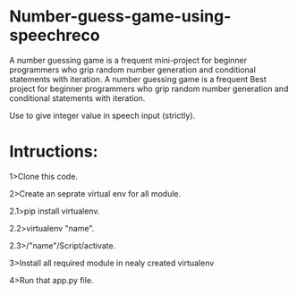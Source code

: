 # Number-guess-game-using-speechreco
A number guessing game is a frequent mini-project for beginner programmers who grip random number generation and conditional statements with iteration. A number guessing game is a frequent Best project for beginner programmers who grip random number generation and conditional statements with iteration. 

Use to give integer value in speech input (strictly).

# Intructions:

1>Clone this code.

2>Create an seprate virtual env for all module.

  2.1>pip install virtualenv.
   
  2.2>virtualenv "name".
  
  2.3>/"name"/Script/activate.

3>Install all required module in nealy created virtualenv

4>Run that app.py file.
